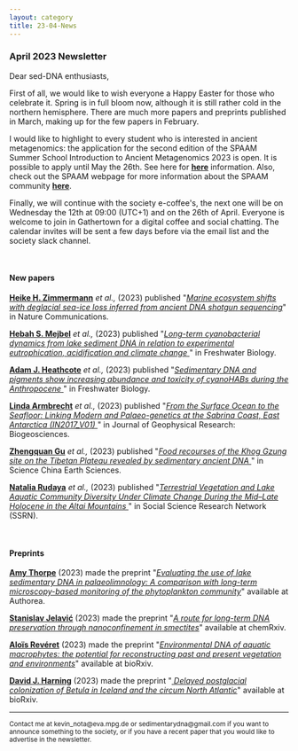 ```yaml
---
layout: category
title: 23-04-News
---
```


<div class="section">
<h3 class="section-title underline">April 2023 Newsletter</h3>
</div>

<p>Dear sed-DNA enthusiasts,</p>
<div class="intro">
<p>First of all, we would like to wish everyone a Happy Easter for those who celebrate it. Spring is in full bloom now, although it is still rather cold in the northern hemisphere. There are much more papers and preprints published in March, making up for the few papers in February.</p>

<p>I would like to highlight to every student who is interested in ancient metagenomics: the application for the second edition of the SPAAM Summer School Introduction to Ancient Metagenomics 2023 is open. It is possible to apply until May the 26th. See here for <a href="https://spaam-community.github.io/wss-summer-school/" target="_blank"><b>here</b></a> information. Also, check out the SPAAM webpage for more information about the SPAAM community <a href="https://spaam-community.github.io" target="_blank"><b>here</b></a>.</p>

<p>
Finally, we will continue with the society e-coffee's, the next one will be on Wednesday the 12th at 09:00 (UTC+1) and on the 26th of April. Everyone is welcome to join in Gathertown for a digital coffee and social chatting. The calendar invites will be sent a few days before via the email list and the society slack channel.
</p>

<br>
<div class="intro">
<h4 class="section-title underline">New papers</h4>

<p><a href="https://www.researchgate.net/profile/Heike-Zimmermann-Timm" target="_blank"><b>Heike H. Zimmermann</b></a> <i> et al.,</i> (2023) published "<a href="https://doi.org/10.1038/s41467-023-36845-x" target="_blank"><u><i>Marine ecosystem shifts with deglacial sea-ice loss inferred from ancient DNA shotgun sequencing</i></u></a>" in Nature Communications.</p>

<p><a href="https://www.researchgate.net/profile/Hebah-Mejbel" target="_blank"><b>Hebah S. Mejbel</b></a> <i> et al.,</i> (2023) published "<a href="https://doi.org/10.1111/fwb.14074" target="_blank"><u><i>Long-term cyanobacterial dynamics from lake sediment DNA in relation to experimental eutrophication, acidification and climate change </i></u></a>" in Freshwater Biology.</p>

<p><a href="https://www.researchgate.net/profile/Adam-Heathcote-2" target="_blank"><b>Adam J. Heathcote</b></a> <i> et al.,</i> (2023) published "<a href="https://doi.org/10.1111/fwb.14069" target="_blank"><u><i>Sedimentary DNA and pigments show increasing abundance and toxicity of cyanoHABs during the Anthropocene </i></u></a>" in Freshwater Biology.</p>

<p><a href="https://www.researchgate.net/profile/Linda-Armbrecht" target="_blank"><b>Linda Armbrecht</b></a> <i> et al.,</i> (2023) published "<a href="https://doi.org/10.1111/fwb.14069" target="_blank"><u><i>From the Surface Ocean to the Seafloor: Linking Modern and Palaeo-genetics at the Sabrina Coast, East Antarctica (IN2017_V01) </i></u></a>" in Journal of Geophysical Research: Biogeosciences.</p>

<p><a href="https://www.researchgate.net/profile/Zhengquan-Gu" target="_blank"><b>Zhengquan Gu</b></a> <i> et al.,</i> (2023) published "<a href="https://doi.org/10.1007/s11430-022-1051-8" target="_blank"><u><i>Food recourses of the Khog Gzung site on the Tibetan Plateau revealed by sedimentary ancient DNA </i></u></a>" in Science China Earth Sciences.</p>

<p><a href="https://www.researchgate.net/profile/Natalia-Rudaya" target="_blank"><b>Natalia Rudaya</b></a> <i> et al.,</i> (2023) published "<a href="http://dx.doi.org/10.2139/ssrn.4379661" target="_blank"><u><i>Terrestrial Vegetation and Lake Aquatic Community Diversity Under Climate Change During the Mid–Late Holocene in the Altai Mountains </i></u></a>" in Social Science Research Network (SSRN).</p>

<br>
<div class="intro">
<h4 class="section-title underline">Preprints</h4>

<p><a href="https://www.researchgate.net/profile/Amy-Thorpe-3" target="_blank"><b> Amy Thorpe</b></a> (2023) made the preprint "<a href="https://www.authorea.com/users/593240/articles/628355-evaluating-the-use-of-lake-sedimentary-dna-in-palaeolimnology-a-comparison-with-long-term-microscopy-based-monitoring-of-the-phytoplankton-community?commit=351d374a0e7a91eb8768c08fae16ee9a63408999" target="_blank"><u><i>Evaluating the use of lake sedimentary DNA in palaeolimnology: A comparison with long-term microscopy-based monitoring of the phytoplankton community</i></u></a>" available at Authorea.</p>

<p><a href="https://orcid.org/0000-0001-7854-3724" target="_blank"><b> Stanislav Jelavić</b></a> (2023) made the preprint "<a href="https://chemrxiv.org/engage/chemrxiv/article-details/640f375de53eff1af3111098" target="_blank"><u><i>A route for long-term DNA preservation through nanoconfinement in smectites</i></u></a>" available at chemRxiv.</p>

<p><a href="https://www.researchgate.net/profile/Alois-Reveret" target="_blank"><b> Aloïs Revéret</b></a> (2023) made the preprint "<a href="https://doi.org/10.1101/2023.03.27.533457" target="_blank"><u><i>Environmental DNA of aquatic macrophytes: the potential for reconstructing past and present vegetation and environments</i></u></a>" available at bioRxiv.</p>

<p><a href="https://www.researchgate.net/profile/David-Harning" target="_blank"><b> David J. Harning</b></a> (2023) made the preprint "<a href="https://doi.org/10.1101/2023.03.13.532414" target="_blank"><u><i> Delayed postglacial colonization of Betula in Iceland and the circum North Atlantic</i></u></a>" available at bioRxiv.</p>


<hr />
<p><small>Contact me at kevin_nota@eva.mpg.de or sedimentarydna@gmail.com if you want to announce something to the society, or if you have a recent paper that you would like to advertise in the newsletter.</small></p>


